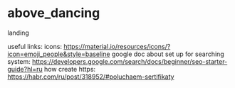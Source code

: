 # above_dancing
landing


useful links:
icons: https://material.io/resources/icons/?icon=emoji_people&style=baseline
google doc about set up for searching system: https://developers.google.com/search/docs/beginner/seo-starter-guide?hl=ru
how create https: https://habr.com/ru/post/318952/#poluchaem-sertifikaty